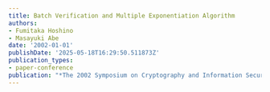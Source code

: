 ```yaml
---
title: Batch Verification and Multiple Exponentiation Algorithm
authors:
- Fumitaka Hoshino
- Masayuki Abe
date: '2002-01-01'
publishDate: '2025-05-18T16:29:50.511873Z'
publication_types:
- paper-conference
publication: "*The 2002 Symposium on Cryptography and Information Security (SCIS'02)*"
---
```


